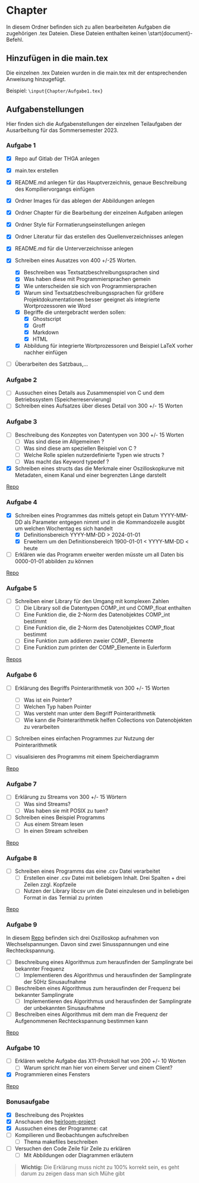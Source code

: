 # Chapter
In diesem Ordner befinden sich zu allen bearbeiteten Aufgaben die zugehörigen .tex Dateien.
Diese Dateien enthalten keinen \start{document}-Befehl.

## Hinzufügen in die main.tex
Die einzelnen .tex Dateien wurden in die main.tex mit der entsprechenden Anweisung hinzugefügt.

Beispiel: `\input{Chapter/Aufgabe1.tex}`


## Aufgabenstellungen
Hier finden sich die Aufgabenstellungen der einzelnen Teilaufgaben der Ausarbeitung für das Sommersemester 2023.

### Aufgabe 1
- [x] Repo auf Gitlab der THGA anlegen
- [x] main.tex erstellen
- [x] README.md anlegen für das Hauptverzeichnis, genaue Beschreibung des Kompiliervorgangs einfügen
- [x] Ordner Images für das ablegen der Abbildungen anlegen
- [x] Ordner Chapter für die Bearbeitung der einzelnen Aufgaben anlegen
- [x] Ordner Style für Formatierungseinstellungen anlegen
- [x] Ordner Literatur für das erstellen des Quellenverzeichnisses anlegen
- [x] README.md für die Unterverzeichnisse anlegen

- [x] Schreiben eines Ausatzes von 400 +/-25 Worten.
	- [x] Beschreiben was Textsatzbeschreibungssprachen sind
	- [x] Was haben diese mit Programmiersprachen gemein
	- [x] Wie unterscheiden sie sich von Programmiersprachen
	- [x] Warum sind Textsatzbeschreibungssprachen für größere Projektdokumentationen besser geeignet als integrierte Wortprozessoren wie Word
	- [x] Begriffe die untergebracht werden sollen: 
		- [x] Ghostscript
		- [x] Groff
		- [x] Markdown
		- [x] HTML
	- [x] Abbildung für integrierte Wortprozessoren und Beispiel LaTeX vorher nachher einfügen
- [ ] Überarbeiten des Satzbaus,...

### Aufgabe 2
- [ ] Aussuchen eines Details aus Zusammenspiel von C und dem Betriebssystem (Speicherreservierung)
- [ ] Schreiben eines Aufsatzes über dieses Detail von 300 +/- 15 Worten

### Aufgabe 3
- [ ] Beschreibung des Konzeptes von Datentypen von 300 +/- 15 Worten
	- [ ] Was sind diese im Allgemeinen ?
	- [ ] Was sind diese am speziellen Beispiel von C ?
	- [ ] Welche Rolle spielen nutzerdefinierte Typen wie structs ?
	- [ ] Was macht das Keyword typedef ?

- [x] Schreiben eines structs das die Merkmale einer Oszilloskopkurve mit Metadaten, einem Kanal und einer begrenzten Länge darstellt 

[Repo](https://gitlab.thga.de/daniel.krueger/pruefung_sose_2023_aufgabe_3_struct)

### Aufgabe 4
- [x] Schreiben eines Programmes das mittels getopt ein Datum YYYY-MM-DD als Parameter entgegen nimmt und in die Kommandozeile ausgibt um welchen Wochentag es sich handelt
	- [x] Definitionsbereich YYYY-MM-DD > 2024-01-01
	- [x] Erweitern um den Definitionsbereich 1900-01-01 < YYYY-MM-DD < heute 

- [ ] Erklären wie das Programm erweiter werden müsste um all Daten bis 0000-01-01 abbilden zu können

[Repo](https://gitlab.thga.de/daniel.krueger/pruefung_sose_2023_aufgabe_4_getopt)

### Aufgabe 5
- [ ] Schreiben einer Library für den Umgang mit komplexen Zahlen
	- [ ] Die Library soll die Datentypen COMP_int und COMP_float enthalten
	- [ ] Eine Funktion die, die 2-Norm des Datenobjektes COMP_int bestimmt
	- [ ] Eine Funktion die, die 2-Norm des Datenobjektes COMP_float bestimmt
	- [ ] Eine Funktion zum addieren zweier COMP_ Elemente 
	- [ ] Eine Funktion zum printen der COMP_Elemente in Eulerform

[Repos](https://gitlab.thga.de/daniel.krueger/pruefung_sose_2023_aufgabe_5_librarys)

### Aufgabe 6
- [ ] Erklärung des Begriffs Pointerarithmetik von 300 +/- 15 Worten
	- [ ] Was ist ein Pointer?
	- [ ] Welchen Typ haben Pointer
	- [ ] Was versteht man unter dem Begriff Pointerarithmetik
	- [ ] Wie kann die Pointerarithmetik helfen Collections von Datenobjekten zu verarbeiten

- [ ] Schreiben eines einfachen Programmes zur Nutzung der Pointerarithmetik 

- [ ] visualisieren des Programms mit einem Speicherdiagramm

[Repo](https://gitlab.thga.de/daniel.krueger/pruefung_sose_2023_aufgabe_6_pointer)

### Aufgabe 7 
- [ ] Erklärung zu Streams von 300 +/- 15 Wörtern
	- [ ] Was sind Streams?
	- [ ] Was haben sie mit POSIX zu tuen?

- [ ] Schreiben eines Beispiel Programms 
	- [ ] Aus einem Stream lesen
	- [ ] In einen Stream schreiben

[Repo](https://gitlab.thga.de/daniel.krueger/pruefung_sose_2023_aufgabe_7_streams)

### Aufgabe 8
- [ ] Schreiben eines Programms das eine .csv Datei verarbeitet
	- [ ] Erstellen einer .csv Datei mit beliebigem Inhalt. Drei Spalten + drei Zeilen zzgl. Kopfzeile
	- [ ] Nutzen der Library libcsv um die Datei einzulesen und in beliebigen Format in das Termial zu printen

[Repo](https://gitlab.thga.de/daniel.krueger/pruefung_sose_2023_aufgabe_8_csv)

### Aufgabe 9
In diesem [Repo](https://gitlab.thga.de/programmierung2023/example-oszi-data) befinden sich drei Oszilloskop aufnahmen von Wechselspannungen. Davon sind zwei Sinusspannungen und eine Rechteckspannung. 

- [ ] Beschreibung eines Algorithmus zum herausfinden der Samplingrate bei bekannter Frequenz
	- [ ] Implementieren des Algorithmus und herausfinden der Samplingrate der 50Hz Sinusaufnahme

- [ ] Beschreiben eines Algorithmus zum herausfinden der Frequenz bei bekannter Samplingrate
	- [ ] Implementieren des Algorithmus und herausfinden der Samplingrate der unbekannten Sinusaufnahme

- [ ] Beschreiben eines Algorithmus mit dem man die Frequenz der Aufgenommenen Rechteckspannung bestimmen kann

[Repo](https://gitlab.thga.de/daniel.krueger/pruefung_sose_2023_aufgabe_9_algorithmen)

### Aufgabe 10 
- [ ] Erklären welche Aufgabe das X11-Protokoll hat von 200 +/- 10 Worten
	- [ ] Warum spricht man hier von einem Server und einem Client?

- [x] Programmieren eines Fensters 

[Repo](https://gitlab.thga.de/daniel.krueger/pruefung_sose_2023_aufgabe_10_gui)

### Bonusaufgabe
- [x] Beschreibung des Projektes 
- [x] Anschauen des [heirloom-project](https://github.com/ryanwoodsmall/heirloom-project/tree/musl/heirloom)
- [x] Aussuchen eines der Programme: cat
- [ ] Kompilieren und Beobachtungen aufschreiben
	- [ ] Thema makefiles beschreiben
- [ ] Versuchen den Code Zeile für Zeile zu erklären 
	- [ ] Mit Abbildungen oder Diagrammen erläutern
> **Wichtig:** Die Erklärung muss nicht zu 100% korrekt sein, es geht darum zu zeigen dass man sich Mühe gibt 
